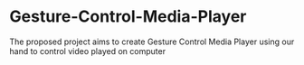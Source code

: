 # Gesture-Control-Media-Player
The proposed project aims to create Gesture Control Media Player using our hand to control video played on computer
